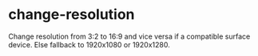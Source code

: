 # change-resolution
Change resolution from 3:2 to 16:9 and vice versa if a compatible surface device. Else fallback to 1920x1080 or 1920x1280.
